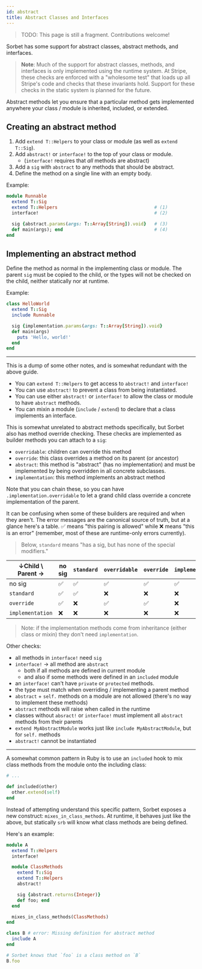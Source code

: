 ```yaml
---
id: abstract
title: Abstract Classes and Interfaces
---
```


> TODO: This page is still a fragment. Contributions welcome!

Sorbet has some support for abstract classes, abstract methods, and interfaces.

> **Note**: Much of the support for abstract classes, methods, and interfaces is
> only implemented using the runtime system. At Stripe, these checks are
> enforced with a "wholesome test" that loads up all Stripe's code and checks
> that these invariants hold. Support for these checks in the static system is
> planned for the future.

Abstract methods let you ensure that a particular method gets implemented
anywhere your class / module is inherited, included, or extended.

## Creating an abstract method

1.  Add `extend T::Helpers` to your class or module (as well as `extend T::Sig`).
1.  Add `abstract!` or `interface!` to the top of your class or module.
    - (`interface!` requires that *all* methods are abstract)
1.  Add a `sig` with `abstract` to any methods that should be abstract.
1.  Define the method on a single line with an empty body.

Example:

```ruby
module Runnable
  extend T::Sig
  extend T::Helpers                                    # (1)
  interface!                                           # (2)

  sig {abstract.params(args: T::Array[String]).void}   # (3)
  def main(args); end                                  # (4)
end
```

## Implementing an abstract method

Define the method as normal in the implementing class or module. The parent
`sig` must be copied to the child, or the types will not be checked on the
child, neither statically nor at runtime.

Example:

```ruby
class HelloWorld
  extend T::Sig
  include Runnable

  sig {implementation.params(args: T::Array[String]).void}
  def main(args)
    puts 'Hello, world!'
  end
end
```

- - -

This is a dump of some other notes, and is somewhat redundant with the above guide.

<!-- TODO(jez) This doc violates our style-guide.md w.r.t. usage of "you". -->

- You can `extend T::Helpers` to get access to `abstract!` and `interface!`
- You can use `abstract!` to prevent a class from being instantiated.
- You can use either `abstract!` or `interface!` to allow the class or module to
  have `abstract` methods.
- You can mixin a module (`include` / `extend`) to declare that a class
  implements an interface.


<!-- TODO(jez) It's possible that some of these points about overrides belong in a different doc instead of here. -->

This is somewhat unrelated to abstract methods specifically, but Sorbet also has
method override checking. These checks are implemented as builder methods you
can attach to a `sig`:

- `overridable`: children can override this method
- `override`: this class overrides a method on its parent (or ancestor)
- `abstract`: this method is "abstract" (has no implementation) and must be
  implemented by being overridden in all concrete subclasses.
- `implementation`: this method implements an abstract method

Note that you can chain these, so you can have `.implementation.overridable` to
let a grand child class override a concrete implementation of the parent.

It can be confusing when some of these builders are required and when they
aren't. The error messages are the canonical source of truth, but at a glance
here's a table. ✅ means "this pairing is allowed" while ❌ means "this is an
error" (remember, most of these are runtime-only errors currently).

> Below, `standard` means "has a sig, but has none of the special modifiers."


| ↓Child \ Parent → | no sig | `standard` | `overridable` | `override` | `implementation` | `abstract` |
| ----------------- | ------ | ---------- | ------------- | ---------- | ---------------- | ---------- |
| no sig            | ✅     | ✅         | ✅            | ✅         | ✅               | ✅         |
| `standard`        | ✅     | ✅         | ❌            | ❌         | ❌               | ❌         |
| `override`        | ✅     | ❌         | ✅            | ✅         | ❌               | ❌         |
| `implementation`  | ❌     | ❌         | ❌            | ❌         | ❌               | ✅         |

> Note: if the implementation methods come from inheritance (either class or
> mixin) they don't need `implementation`.

Other checks:

- all methods in `interface!` need `sig`
- `interface!` → all method are `abstract`
  - both if all methods are defined in current module
  - and also if some methods were defined in an `included` module
- an `interface!` can't have `private` or `protected` methods.
- the type must match when overriding / implementing a parent method
- `abstract` +  `self.` methods on a module are not allowed (there's no way to
  implement these methods)
- `abstract` methods will raise when called in the runtime
- classes without `absract!` or `interface!` must implement all `abstract`
  methods from their parents
- `extend MyAbstractModule` works just like `include MyAbstractModule`, but for `self.` methods
- `abstract!` cannot be instantiated


- - -

<!-- TODO(jez) It's possible that mixes_in_class_methods belongs a different doc instead of here. -->

A somewhat common pattern in Ruby is to use an `included` hook to mix class
methods from the module onto the including class:

```ruby
# ...

def included(other)
  other.extend(self)
end
```

Instead of attempting understand this specific pattern, Sorbet exposes a new construct:
`mixes_in_class_methods`. At runtime, it behaves just like the above, but
statically `srb` will know what class methods are being defined.

Here's an example:

```ruby
module A
  extend T::Helpers
  interface!

  module ClassMethods
    extend T::Sig
    extend T::Helpers
    abstract!

    sig {abstract.returns(Integer)}
    def foo; end
  end

  mixes_in_class_methods(ClassMethods)
end

class B # error: Missing definition for abstract method
  include A
end

# Sorbet knows that `foo` is a class method on `B`
B.foo
```

